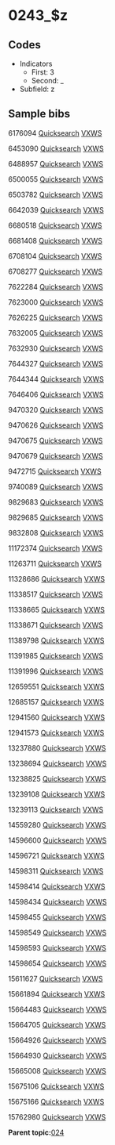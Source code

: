 # 0243\_$z

## Codes

-   Indicators
    -   First: 3
    -   Second: \_
-   Subfield: z

## Sample bibs

6176094 [Quicksearch](https://search.library.yale.edu/catalog/6176094) [VXWS](http://prodorbis.library.yale.edu:7014/vxws/GetHoldingsService?bibId=6176094)

6453090 [Quicksearch](https://search.library.yale.edu/catalog/6453090) [VXWS](http://prodorbis.library.yale.edu:7014/vxws/GetHoldingsService?bibId=6453090)

6488957 [Quicksearch](https://search.library.yale.edu/catalog/6488957) [VXWS](http://prodorbis.library.yale.edu:7014/vxws/GetHoldingsService?bibId=6488957)

6500055 [Quicksearch](https://search.library.yale.edu/catalog/6500055) [VXWS](http://prodorbis.library.yale.edu:7014/vxws/GetHoldingsService?bibId=6500055)

6503782 [Quicksearch](https://search.library.yale.edu/catalog/6503782) [VXWS](http://prodorbis.library.yale.edu:7014/vxws/GetHoldingsService?bibId=6503782)

6642039 [Quicksearch](https://search.library.yale.edu/catalog/6642039) [VXWS](http://prodorbis.library.yale.edu:7014/vxws/GetHoldingsService?bibId=6642039)

6680518 [Quicksearch](https://search.library.yale.edu/catalog/6680518) [VXWS](http://prodorbis.library.yale.edu:7014/vxws/GetHoldingsService?bibId=6680518)

6681408 [Quicksearch](https://search.library.yale.edu/catalog/6681408) [VXWS](http://prodorbis.library.yale.edu:7014/vxws/GetHoldingsService?bibId=6681408)

6708104 [Quicksearch](https://search.library.yale.edu/catalog/6708104) [VXWS](http://prodorbis.library.yale.edu:7014/vxws/GetHoldingsService?bibId=6708104)

6708277 [Quicksearch](https://search.library.yale.edu/catalog/6708277) [VXWS](http://prodorbis.library.yale.edu:7014/vxws/GetHoldingsService?bibId=6708277)

7622284 [Quicksearch](https://search.library.yale.edu/catalog/7622284) [VXWS](http://prodorbis.library.yale.edu:7014/vxws/GetHoldingsService?bibId=7622284)

7623000 [Quicksearch](https://search.library.yale.edu/catalog/7623000) [VXWS](http://prodorbis.library.yale.edu:7014/vxws/GetHoldingsService?bibId=7623000)

7626225 [Quicksearch](https://search.library.yale.edu/catalog/7626225) [VXWS](http://prodorbis.library.yale.edu:7014/vxws/GetHoldingsService?bibId=7626225)

7632005 [Quicksearch](https://search.library.yale.edu/catalog/7632005) [VXWS](http://prodorbis.library.yale.edu:7014/vxws/GetHoldingsService?bibId=7632005)

7632930 [Quicksearch](https://search.library.yale.edu/catalog/7632930) [VXWS](http://prodorbis.library.yale.edu:7014/vxws/GetHoldingsService?bibId=7632930)

7644327 [Quicksearch](https://search.library.yale.edu/catalog/7644327) [VXWS](http://prodorbis.library.yale.edu:7014/vxws/GetHoldingsService?bibId=7644327)

7644344 [Quicksearch](https://search.library.yale.edu/catalog/7644344) [VXWS](http://prodorbis.library.yale.edu:7014/vxws/GetHoldingsService?bibId=7644344)

7646406 [Quicksearch](https://search.library.yale.edu/catalog/7646406) [VXWS](http://prodorbis.library.yale.edu:7014/vxws/GetHoldingsService?bibId=7646406)

9470320 [Quicksearch](https://search.library.yale.edu/catalog/9470320) [VXWS](http://prodorbis.library.yale.edu:7014/vxws/GetHoldingsService?bibId=9470320)

9470626 [Quicksearch](https://search.library.yale.edu/catalog/9470626) [VXWS](http://prodorbis.library.yale.edu:7014/vxws/GetHoldingsService?bibId=9470626)

9470675 [Quicksearch](https://search.library.yale.edu/catalog/9470675) [VXWS](http://prodorbis.library.yale.edu:7014/vxws/GetHoldingsService?bibId=9470675)

9470679 [Quicksearch](https://search.library.yale.edu/catalog/9470679) [VXWS](http://prodorbis.library.yale.edu:7014/vxws/GetHoldingsService?bibId=9470679)

9472715 [Quicksearch](https://search.library.yale.edu/catalog/9472715) [VXWS](http://prodorbis.library.yale.edu:7014/vxws/GetHoldingsService?bibId=9472715)

9740089 [Quicksearch](https://search.library.yale.edu/catalog/9740089) [VXWS](http://prodorbis.library.yale.edu:7014/vxws/GetHoldingsService?bibId=9740089)

9829683 [Quicksearch](https://search.library.yale.edu/catalog/9829683) [VXWS](http://prodorbis.library.yale.edu:7014/vxws/GetHoldingsService?bibId=9829683)

9829685 [Quicksearch](https://search.library.yale.edu/catalog/9829685) [VXWS](http://prodorbis.library.yale.edu:7014/vxws/GetHoldingsService?bibId=9829685)

9832808 [Quicksearch](https://search.library.yale.edu/catalog/9832808) [VXWS](http://prodorbis.library.yale.edu:7014/vxws/GetHoldingsService?bibId=9832808)

11172374 [Quicksearch](https://search.library.yale.edu/catalog/11172374) [VXWS](http://prodorbis.library.yale.edu:7014/vxws/GetHoldingsService?bibId=11172374)

11263711 [Quicksearch](https://search.library.yale.edu/catalog/11263711) [VXWS](http://prodorbis.library.yale.edu:7014/vxws/GetHoldingsService?bibId=11263711)

11328686 [Quicksearch](https://search.library.yale.edu/catalog/11328686) [VXWS](http://prodorbis.library.yale.edu:7014/vxws/GetHoldingsService?bibId=11328686)

11338517 [Quicksearch](https://search.library.yale.edu/catalog/11338517) [VXWS](http://prodorbis.library.yale.edu:7014/vxws/GetHoldingsService?bibId=11338517)

11338665 [Quicksearch](https://search.library.yale.edu/catalog/11338665) [VXWS](http://prodorbis.library.yale.edu:7014/vxws/GetHoldingsService?bibId=11338665)

11338671 [Quicksearch](https://search.library.yale.edu/catalog/11338671) [VXWS](http://prodorbis.library.yale.edu:7014/vxws/GetHoldingsService?bibId=11338671)

11389798 [Quicksearch](https://search.library.yale.edu/catalog/11389798) [VXWS](http://prodorbis.library.yale.edu:7014/vxws/GetHoldingsService?bibId=11389798)

11391985 [Quicksearch](https://search.library.yale.edu/catalog/11391985) [VXWS](http://prodorbis.library.yale.edu:7014/vxws/GetHoldingsService?bibId=11391985)

11391996 [Quicksearch](https://search.library.yale.edu/catalog/11391996) [VXWS](http://prodorbis.library.yale.edu:7014/vxws/GetHoldingsService?bibId=11391996)

12659551 [Quicksearch](https://search.library.yale.edu/catalog/12659551) [VXWS](http://prodorbis.library.yale.edu:7014/vxws/GetHoldingsService?bibId=12659551)

12685157 [Quicksearch](https://search.library.yale.edu/catalog/12685157) [VXWS](http://prodorbis.library.yale.edu:7014/vxws/GetHoldingsService?bibId=12685157)

12941560 [Quicksearch](https://search.library.yale.edu/catalog/12941560) [VXWS](http://prodorbis.library.yale.edu:7014/vxws/GetHoldingsService?bibId=12941560)

12941573 [Quicksearch](https://search.library.yale.edu/catalog/12941573) [VXWS](http://prodorbis.library.yale.edu:7014/vxws/GetHoldingsService?bibId=12941573)

13237880 [Quicksearch](https://search.library.yale.edu/catalog/13237880) [VXWS](http://prodorbis.library.yale.edu:7014/vxws/GetHoldingsService?bibId=13237880)

13238694 [Quicksearch](https://search.library.yale.edu/catalog/13238694) [VXWS](http://prodorbis.library.yale.edu:7014/vxws/GetHoldingsService?bibId=13238694)

13238825 [Quicksearch](https://search.library.yale.edu/catalog/13238825) [VXWS](http://prodorbis.library.yale.edu:7014/vxws/GetHoldingsService?bibId=13238825)

13239108 [Quicksearch](https://search.library.yale.edu/catalog/13239108) [VXWS](http://prodorbis.library.yale.edu:7014/vxws/GetHoldingsService?bibId=13239108)

13239113 [Quicksearch](https://search.library.yale.edu/catalog/13239113) [VXWS](http://prodorbis.library.yale.edu:7014/vxws/GetHoldingsService?bibId=13239113)

14559280 [Quicksearch](https://search.library.yale.edu/catalog/14559280) [VXWS](http://prodorbis.library.yale.edu:7014/vxws/GetHoldingsService?bibId=14559280)

14596600 [Quicksearch](https://search.library.yale.edu/catalog/14596600) [VXWS](http://prodorbis.library.yale.edu:7014/vxws/GetHoldingsService?bibId=14596600)

14596721 [Quicksearch](https://search.library.yale.edu/catalog/14596721) [VXWS](http://prodorbis.library.yale.edu:7014/vxws/GetHoldingsService?bibId=14596721)

14598311 [Quicksearch](https://search.library.yale.edu/catalog/14598311) [VXWS](http://prodorbis.library.yale.edu:7014/vxws/GetHoldingsService?bibId=14598311)

14598414 [Quicksearch](https://search.library.yale.edu/catalog/14598414) [VXWS](http://prodorbis.library.yale.edu:7014/vxws/GetHoldingsService?bibId=14598414)

14598434 [Quicksearch](https://search.library.yale.edu/catalog/14598434) [VXWS](http://prodorbis.library.yale.edu:7014/vxws/GetHoldingsService?bibId=14598434)

14598455 [Quicksearch](https://search.library.yale.edu/catalog/14598455) [VXWS](http://prodorbis.library.yale.edu:7014/vxws/GetHoldingsService?bibId=14598455)

14598549 [Quicksearch](https://search.library.yale.edu/catalog/14598549) [VXWS](http://prodorbis.library.yale.edu:7014/vxws/GetHoldingsService?bibId=14598549)

14598593 [Quicksearch](https://search.library.yale.edu/catalog/14598593) [VXWS](http://prodorbis.library.yale.edu:7014/vxws/GetHoldingsService?bibId=14598593)

14598654 [Quicksearch](https://search.library.yale.edu/catalog/14598654) [VXWS](http://prodorbis.library.yale.edu:7014/vxws/GetHoldingsService?bibId=14598654)

15611627 [Quicksearch](https://search.library.yale.edu/catalog/15611627) [VXWS](http://prodorbis.library.yale.edu:7014/vxws/GetHoldingsService?bibId=15611627)

15661894 [Quicksearch](https://search.library.yale.edu/catalog/15661894) [VXWS](http://prodorbis.library.yale.edu:7014/vxws/GetHoldingsService?bibId=15661894)

15664483 [Quicksearch](https://search.library.yale.edu/catalog/15664483) [VXWS](http://prodorbis.library.yale.edu:7014/vxws/GetHoldingsService?bibId=15664483)

15664705 [Quicksearch](https://search.library.yale.edu/catalog/15664705) [VXWS](http://prodorbis.library.yale.edu:7014/vxws/GetHoldingsService?bibId=15664705)

15664926 [Quicksearch](https://search.library.yale.edu/catalog/15664926) [VXWS](http://prodorbis.library.yale.edu:7014/vxws/GetHoldingsService?bibId=15664926)

15664930 [Quicksearch](https://search.library.yale.edu/catalog/15664930) [VXWS](http://prodorbis.library.yale.edu:7014/vxws/GetHoldingsService?bibId=15664930)

15665008 [Quicksearch](https://search.library.yale.edu/catalog/15665008) [VXWS](http://prodorbis.library.yale.edu:7014/vxws/GetHoldingsService?bibId=15665008)

15675106 [Quicksearch](https://search.library.yale.edu/catalog/15675106) [VXWS](http://prodorbis.library.yale.edu:7014/vxws/GetHoldingsService?bibId=15675106)

15675166 [Quicksearch](https://search.library.yale.edu/catalog/15675166) [VXWS](http://prodorbis.library.yale.edu:7014/vxws/GetHoldingsService?bibId=15675166)

15762980 [Quicksearch](https://search.library.yale.edu/catalog/15762980) [VXWS](http://prodorbis.library.yale.edu:7014/vxws/GetHoldingsService?bibId=15762980)

**Parent topic:**[024](../../tags/024/024.md)

